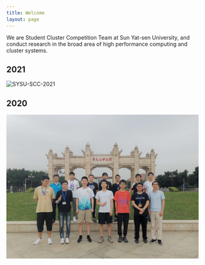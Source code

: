 ```yaml
---
title: Welcome
layout: page
---
```


We are Student Cluster Competition Team at Sun Yat-sen University, and conduct research in the broad area of high performance computing and cluster systems.

## 2021

![SYSU-SCC-2021](https://i.loli.net/2021/11/14/BqSHTNo5VhRbvmr.jpg)

## 2020

![SYSU-SCC-2020](/assets/image/2022/06/02/0.jpeg)
